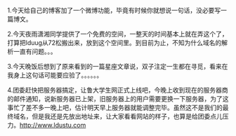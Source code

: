 1.今天给自己的博客加了一个微博功能，毕竟有时候你就想说一句话，没必要写一篇博文。

2.今天夜雨潇湘同学提供了一个免费的空间，一整天的时间基本上就在弄这个了，打算把lduug从72松搬出来，放到这个空间里。到目前为止，不知为什么域名的解析一直有问题。。。

3.今天晚饭后想到了原来看到的一篇星座文章说，双子注定一生都在寻觅，看来在我身上这句话可能要应验了。。。。。。

4.团委赶快把服务器搞定，让鲁大学生网正式上线吧，今晚上收到现在的服务器商的邮件通知，说新服务器已上架，旧服务器上的用户需要更换一下服务器，为了这事忙了差不多一晚上吧，估计明天早上服务器就能调整完毕。虽然这不是我们的最终域名，但是我还是先放出地址来，让大家看看网站的样子，也算是给团委点儿压力。http://www.ldustu.com
